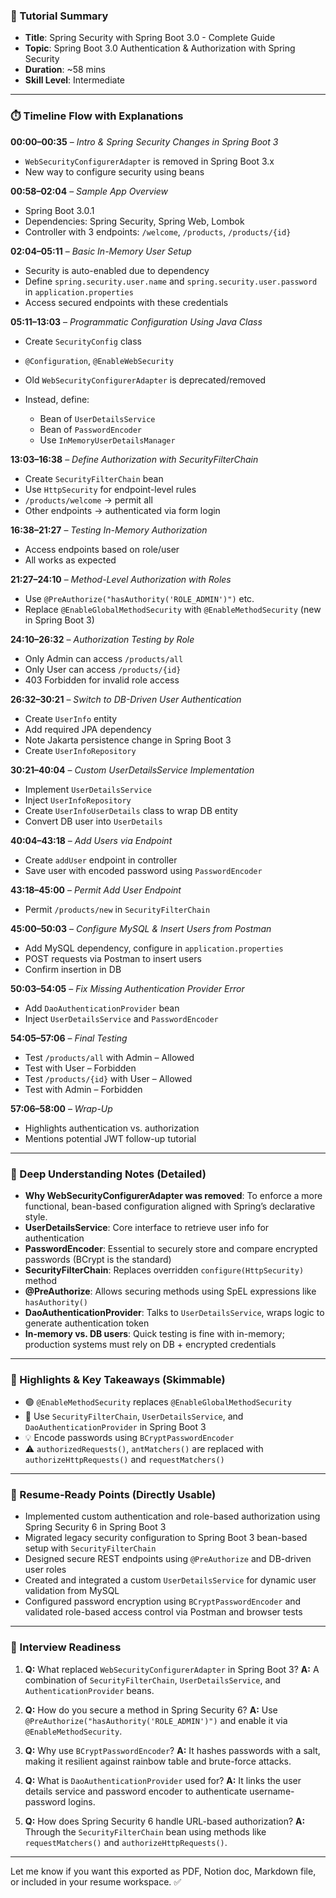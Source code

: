 ### 🎥 Tutorial Summary

* **Title**: Spring Security with Spring Boot 3.0 - Complete Guide
* **Topic**: Spring Boot 3.0 Authentication & Authorization with Spring Security
* **Duration**: \~58 mins
* **Skill Level**: Intermediate

---

### ⏱️ Timeline Flow with Explanations

**00:00–00:35** – *Intro & Spring Security Changes in Spring Boot 3*

* `WebSecurityConfigurerAdapter` is removed in Spring Boot 3.x
* New way to configure security using beans

**00:58–02:04** – *Sample App Overview*

* Spring Boot 3.0.1
* Dependencies: Spring Security, Spring Web, Lombok
* Controller with 3 endpoints: `/welcome`, `/products`, `/products/{id}`

**02:04–05:11** – *Basic In-Memory User Setup*

* Security is auto-enabled due to dependency
* Define `spring.security.user.name` and `spring.security.user.password` in `application.properties`
* Access secured endpoints with these credentials

**05:11–13:03** – *Programmatic Configuration Using Java Class*

* Create `SecurityConfig` class
* `@Configuration`, `@EnableWebSecurity`
* Old `WebSecurityConfigurerAdapter` is deprecated/removed
* Instead, define:

    * Bean of `UserDetailsService`
    * Bean of `PasswordEncoder`
    * Use `InMemoryUserDetailsManager`

**13:03–16:38** – *Define Authorization with SecurityFilterChain*

* Create `SecurityFilterChain` bean
* Use `HttpSecurity` for endpoint-level rules
* `/products/welcome` → permit all
* Other endpoints → authenticated via form login

**16:38–21:27** – *Testing In-Memory Authorization*

* Access endpoints based on role/user
* All works as expected

**21:27–24:10** – *Method-Level Authorization with Roles*

* Use `@PreAuthorize("hasAuthority('ROLE_ADMIN')")` etc.
* Replace `@EnableGlobalMethodSecurity` with `@EnableMethodSecurity` (new in Spring Boot 3)

**24:10–26:32** – *Authorization Testing by Role*

* Only Admin can access `/products/all`
* Only User can access `/products/{id}`
* 403 Forbidden for invalid role access

**26:32–30:21** – *Switch to DB-Driven User Authentication*

* Create `UserInfo` entity
* Add required JPA dependency
* Note Jakarta persistence change in Spring Boot 3
* Create `UserInfoRepository`

**30:21–40:04** – *Custom UserDetailsService Implementation*

* Implement `UserDetailsService`
* Inject `UserInfoRepository`
* Create `UserInfoUserDetails` class to wrap DB entity
* Convert DB user into `UserDetails`

**40:04–43:18** – *Add Users via Endpoint*

* Create `addUser` endpoint in controller
* Save user with encoded password using `PasswordEncoder`

**43:18–45:00** – *Permit Add User Endpoint*

* Permit `/products/new` in `SecurityFilterChain`

**45:00–50:03** – *Configure MySQL & Insert Users from Postman*

* Add MySQL dependency, configure in `application.properties`
* POST requests via Postman to insert users
* Confirm insertion in DB

**50:03–54:05** – *Fix Missing Authentication Provider Error*

* Add `DaoAuthenticationProvider` bean
* Inject `UserDetailsService` and `PasswordEncoder`

**54:05–57:06** – *Final Testing*

* Test `/products/all` with Admin – Allowed
* Test with User – Forbidden
* Test `/products/{id}` with User – Allowed
* Test with Admin – Forbidden

**57:06–58:00** – *Wrap-Up*

* Highlights authentication vs. authorization
* Mentions potential JWT follow-up tutorial

---

### 🧠 Deep Understanding Notes (Detailed)

* **Why WebSecurityConfigurerAdapter was removed**: To enforce a more functional, bean-based configuration aligned with Spring’s declarative style.
* **UserDetailsService**: Core interface to retrieve user info for authentication
* **PasswordEncoder**: Essential to securely store and compare encrypted passwords (BCrypt is the standard)
* **SecurityFilterChain**: Replaces overridden `configure(HttpSecurity)` method
* **@PreAuthorize**: Allows securing methods using SpEL expressions like `hasAuthority()`
* **DaoAuthenticationProvider**: Talks to `UserDetailsService`, wraps logic to generate authentication token
* **In-memory vs. DB users**: Quick testing is fine with in-memory; production systems must rely on DB + encrypted credentials

---

### 📌 Highlights & Key Takeaways (Skimmable)

* 🟢 `@EnableMethodSecurity` replaces `@EnableGlobalMethodSecurity`
* 🔑 Use `SecurityFilterChain`, `UserDetailsService`, and `DaoAuthenticationProvider` in Spring Boot 3
* 💡 Encode passwords using `BCryptPasswordEncoder`
* ⚠️ `authorizedRequests()`, `antMatchers()` are replaced with `authorizeHttpRequests()` and `requestMatchers()`

---

### 🧾 Resume-Ready Points (Directly Usable)

* Implemented custom authentication and role-based authorization using Spring Security 6 in Spring Boot 3
* Migrated legacy security configuration to Spring Boot 3 bean-based setup with `SecurityFilterChain`
* Designed secure REST endpoints using `@PreAuthorize` and DB-driven user roles
* Created and integrated a custom `UserDetailsService` for dynamic user validation from MySQL
* Configured password encryption using `BCryptPasswordEncoder` and validated role-based access control via Postman and browser tests

---

### 🧪 Interview Readiness

1. **Q:** What replaced `WebSecurityConfigurerAdapter` in Spring Boot 3?
   **A:** A combination of `SecurityFilterChain`, `UserDetailsService`, and `AuthenticationProvider` beans.

2. **Q:** How do you secure a method in Spring Security 6?
   **A:** Use `@PreAuthorize("hasAuthority('ROLE_ADMIN')")` and enable it via `@EnableMethodSecurity`.

3. **Q:** Why use `BCryptPasswordEncoder`?
   **A:** It hashes passwords with a salt, making it resilient against rainbow table and brute-force attacks.

4. **Q:** What is `DaoAuthenticationProvider` used for?
   **A:** It links the user details service and password encoder to authenticate username-password logins.

5. **Q:** How does Spring Security 6 handle URL-based authorization?
   **A:** Through the `SecurityFilterChain` bean using methods like `requestMatchers()` and `authorizeHttpRequests()`.

---

Let me know if you want this exported as PDF, Notion doc, Markdown file, or included in your resume workspace. ✅
